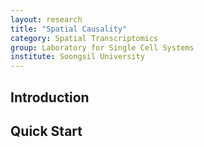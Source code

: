 ```yaml
---
layout: research
title: "Spatial Causality"
category: Spatial Transcriptomics
group: Laboratory for Single Cell Systems
institute: Soongsil University
---
```


## Introduction

## Quick Start

